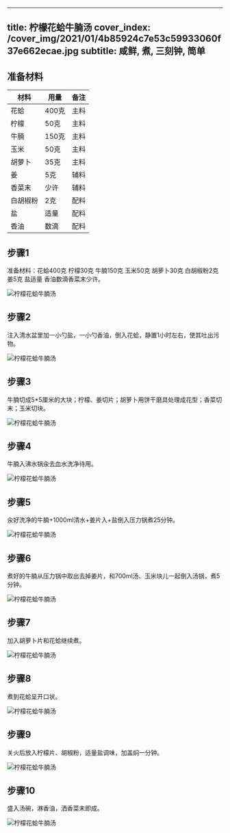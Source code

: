 
---
title: 柠檬花蛤牛腩汤
cover_index: /cover_img/2021/01/4b85924c7e53c59933060f37e662ecae.jpg
subtitle: 咸鲜, 煮, 三刻钟, 简单
---

## 准备材料

| 材料     | 用量 | 备注|
| ------- | ----- | --- |
| 花蛤 | 400克| 主料 |
| 柠檬 | 50克| 主料 |
| 牛腩 | 150克| 主料 |
| 玉米 | 50克| 主料 |
| 胡萝卜 | 35克| 主料 |
| 姜 | 5克| 辅料 |
| 香菜末 | 少许| 辅料 |
| 白胡椒粉 | 2克| 配料 |
| 盐 | 适量| 配料 |
| 香油 | 数滴| 配料 |

## 步骤1

准备材料：花蛤400克 柠檬30克 牛腩150克 玉米50克 胡萝卜30克 白胡椒粉2克 姜5克 盐适量 香油数滴香菜末少许。

![柠檬花蛤牛腩汤](https://i8.meishichina.com/attachment/recipe/201010/201010092218532.jpg?x-oss-process=style/p320) 

## 步骤2

注入清水盆里加一小勺盐，一小勺香油，倒入花蛤，静置1小时左右，使其吐出污物。

![柠檬花蛤牛腩汤](https://i8.meishichina.com/attachment/recipe/201010/201010092222191.jpg?x-oss-process=style/p320) 

## 步骤3

牛腩切成5*5厘米的大块；柠檬、姜切片；胡萝卜用饼干磨具处理成花型；香菜切末；玉米切块。

![柠檬花蛤牛腩汤](https://i8.meishichina.com/attachment/recipe/201010/201010092225213.jpg?x-oss-process=style/p320) 

## 步骤4

牛腩入沸水锅汆去血水洗净待用。

![柠檬花蛤牛腩汤](https://i8.meishichina.com/attachment/recipe/201010/201010092230276.jpg?x-oss-process=style/p320) 

## 步骤5

汆好洗净的牛腩+1000ml清水+姜片入+盐倒入压力锅煮25分钟。

![柠檬花蛤牛腩汤](https://i8.meishichina.com/attachment/recipe/201010/201010092232356.jpg?x-oss-process=style/p320) 

## 步骤6

煮好的牛腩从压力锅中取出去掉姜片，和700ml汤、玉米块儿一起倒入汤锅，煮5分钟。

![柠檬花蛤牛腩汤](https://i8.meishichina.com/attachment/recipe/201010/201010092234469.jpg?x-oss-process=style/p320) 

## 步骤7

加入胡萝卜片和花蛤继续煮。

![柠檬花蛤牛腩汤](https://i8.meishichina.com/attachment/recipe/201010/201010092237078.jpg?x-oss-process=style/p320) 

## 步骤8

煮到花蛤呈开口状。

![柠檬花蛤牛腩汤](https://i8.meishichina.com/attachment/recipe/201010/201010092238331.jpg?x-oss-process=style/p320) 

## 步骤9

关火后放入柠檬片、胡椒粉，适量盐调味，加盖焖一分钟。

![柠檬花蛤牛腩汤](https://i8.meishichina.com/attachment/recipe/201010/201010092239471.jpg?x-oss-process=style/p320) 

## 步骤10

盛入汤碗，淋香油，洒香菜末即成。

![柠檬花蛤牛腩汤](https://i8.meishichina.com/attachment/recipe/201010/201010092241002.jpg?x-oss-process=style/p320) 

